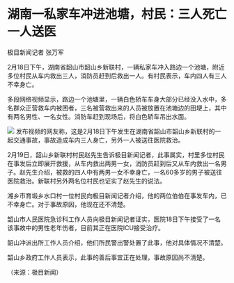 # 湖南一私家车冲进池塘，村民：三人死亡一人送医

极目新闻记者 张万军

2月18日下午，湖南省韶山市韶山乡新联村，一辆私家车冲入路边一个池塘，附近多位村民从车内救出三人，消防员赶到后救出一人。有村民表示，车内四人有三人不幸身亡。

多段网络视频显示，路边一个池塘里，一辆白色轿车车身大部分已经没入水中，多名群众正营救车内被困者，三名被营救出来的人员被放置在池塘边的田埂上，其中有两名男性、一名女性。消防车赶到现场后，将白色轿车吊出水面。

![](https://inews.gtimg.com/newsapp_bt/0/15674555107/1000)
发布视频的网友称，这是2月18日下午发生在湖南省韶山市韶山乡新联村的一起交通事故，事故造成车内三人身亡，另外一人被送往医院救治。

2月19日，韶山乡新联村村民赵先生告诉极目新闻记者，此事属实，村里多位村民在事发后立即展开救援，从车内救出两男一女，消防员赶到后又从车内救出一名男子。赵先生介绍，被救的四人中有两男一女不幸身亡，一名60多岁的男子被送往医院救治。新联村另外两名位村民也证实了赵先生的说法。

湘乡市育塅乡水口村一位村民向极目新闻记者介绍，他的两位伯伯在事发车内，已不幸身亡。对于事故原因，他现在还不清楚。

韶山市人民医院急诊科工作人员向极目新闻记者证实，医院18日下午接受了一名该事故中的男性老年伤者，目前其正在医院ICU接受治疗。

韶山冲派出所工作人员介绍，他们所民警出警处置了此事，他对具体情况不清楚。

韶山乡政府工作人员表示，此事的善后事宜正在处理，事故原因尚不清楚。

（来源：极目新闻）

